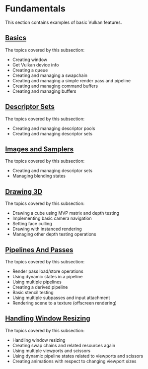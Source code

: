 # Fundamentals

This section contains examples of basic Vulkan features.

## [Basics](/Examples/Fundamentals/Basics)

The topics covered by this subsection:

- Creating window
- Get Vulkan device info
- Creating a queue
- Creating and managing a swapchain
- Creating and managing a simple render pass and pipeline
- Creating and managing command buffers
- Creating and managing buffers

## [Descriptor Sets](/Examples/Fundamentals/DescriptorSets)

The topics covered by this subsection:

- Creating and managing descriptor pools
- Creating and managing descriptor sets

## [Images and Samplers](/Examples/Fundamentals/ImagesAndSamplers)

The topics covered by this subsection:

- Creating and managing descriptor sets
- Managing blending states

## [Drawing 3D](/Examples/Fundamentals/Drawing3D)

The topics covered by this subsection:

- Drawing a cube using MVP matrix and depth testing
- Implementing basic camera navigation
- Setting face culling
- Drawing with instanced rendering
- Managing other depth testing operations

## [Pipelines And Passes](/Examples/Fundamentals/PipelinesAndPasses)

The topics covered by this subsection:

- Render pass load/store operations
- Using dynamic states in a pipeline
- Using multiple pipelines
- Creating a derived pipeline
- Basic stencil testing
- Using multiple subpasses and input attachment
- Rendering scene to a texture (offscreen rendering)

## [Handling Window Resizing](/Examples/Fundamentals/SwapChainsAndViewports)

The topics covered by this subsection:
- Handling window resizing
- Creating swap chains and related resources again
- Using multiple viewports and scissors
- Using dynamic pipeline states related to viewports and scissors
- Creating animations with respect to changing viewport sizes